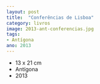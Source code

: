 ```yaml
---
layout: post
title:  "Conferências de Lisboa"
category: livros
image: 2013-ant-conferencias.jpg
tags:
- Antígona
ano: 2013
---
```


- 13 x 21 cm
- Antígona
- 2013

